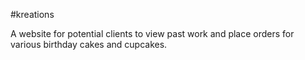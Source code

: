 #kreations

A website for potential clients to view past work and place orders for various birthday cakes and cupcakes. 